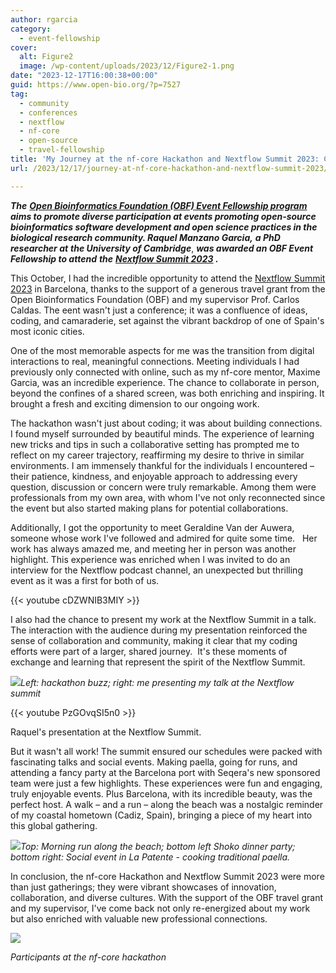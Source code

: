 ```yaml
---
author: rgarcia
category:
  - event-fellowship
cover:
  alt: Figure2
  image: /wp-content/uploads/2023/12/Figure2-1.png
date: "2023-12-17T16:00:38+00:00"
guid: https://www.open-bio.org/?p=7527
tag:
  - community
  - conferences
  - nextflow
  - nf-core
  - open-source
  - travel-fellowship
title: 'My Journey at the nf-core Hackathon and Nextflow Summit 2023: Coding and Community'
url: /2023/12/17/journey-at-nf-core-hackathon-and-nextflow-summit-2023/

---
```

**_The_** [**_Open Bioinformatics Foundation (OBF) Event Fellowship program_**](/travel-awards) **_aims to promote diverse participation at events promoting open-source bioinformatics software development and open science practices in the biological research community. Raquel Manzano Garcia,_** _**a PhD researcher at**_ _**the University of Cambridge**_, **_was awarded an OBF Event Fellowship to attend_** _**the**_ **_[Nextflow Summit 2023](https://summit.nextflow.io/barcelona/) ._**

This October, I had the incredible opportunity to attend the [Nextflow Summit 2023](https://summit.nextflow.io/barcelona/) in Barcelona, thanks to the support of a generous travel grant from the Open Bioinformatics Foundation (OBF) and my supervisor Prof. Carlos Caldas. The eent wasn't just a conference; it was a confluence of ideas, coding, and camaraderie, set against the vibrant backdrop of one of Spain's most iconic cities.

One of the most memorable aspects for me was the transition from digital interactions to real, meaningful connections. Meeting individuals I had previously only connected with online, such as my nf-core mentor, Maxime Garcia, was an incredible experience. The chance to collaborate in person, beyond the confines of a shared screen, was both enriching and inspiring. It brought a fresh and exciting dimension to our ongoing work.

The hackathon wasn't just about coding; it was about building connections. I found myself surrounded by beautiful minds. The experience of learning new tricks and tips in such a collaborative setting has prompted me to reflect on my career trajectory, reaffirming my desire to thrive in similar environments. I am immensely thankful for the individuals I encountered – their patience, kindness, and enjoyable approach to addressing every question, discussion or concern were truly remarkable. Among them were professionals from my own area, with whom I've not only reconnected since the event but also started making plans for potential collaborations.

Additionally, I got the opportunity to meet Geraldine Van der Auwera, someone whose work I've followed and admired for quite some time.   Her work has always amazed me, and meeting her in person was another highlight. This experience was enriched when I was invited to do an interview for the Nextflow podcast channel, an unexpected but thrilling event as it was a first for both of us.

{{< youtube cDZWNIB3MIY >}}

I also had the chance to present my work at the Nextflow Summit in a talk. The interaction with the audience during my presentation reinforced the sense of collaboration and community, making it clear that my coding efforts were part of a larger, shared journey.  It's these moments of exchange and learning that represent the spirit of the Nextflow Summit.

![](wp-content/uploads/2023/12/Combined_34-1024x460.png)_Left: hackathon buzz; right: me presenting my talk at the Nextflow summit_

{{< youtube PzGOvqSI5n0 >}}

Raquel's presentation at the Nextflow Summit.

But it wasn't all work! The summit ensured our schedules were packed with fascinating talks and social events. Making paella, going for runs, and attending a fancy party at the Barcelona port with Seqera's new sponsored team were just a few highlights. These experiences were fun and engaging, truly enjoyable events. Plus Barcelona, with its incredible beauty, was the perfect host. A walk – and a run – along the beach was a nostalgic reminder of my coastal hometown (Cadiz, Spain), bringing a piece of my heart into this global gathering.

![](wp-content/uploads/2023/12/Combined_3-1-1024x807.png)_Top: Morning run along the beach; bottom left Shoko dinner party; bottom right: Social event in La Patente - cooking traditional paella._

In conclusion, the nf-core Hackathon and Nextflow Summit 2023 were more than just gatherings; they were vibrant showcases of innovation, collaboration, and diverse cultures. With the support of the OBF travel grant and my supervisor, I've come back not only re-energized about my work but also enriched with valuable new professional connections.

![](wp-content/uploads/2023/12/Figure6.png)

_Participants at the nf-core hackathon_
